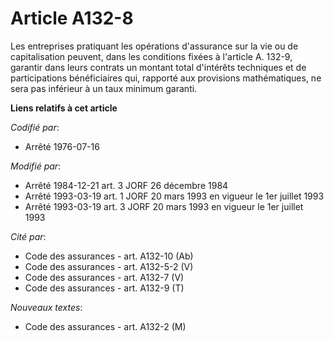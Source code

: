 # Article A132-8

Les entreprises pratiquant les opérations d'assurance sur la vie ou de capitalisation peuvent, dans les conditions fixées à
l'article A. 132-9, garantir dans leurs contrats un montant total d'intérêts techniques et de participations bénéficiaires
qui, rapporté aux provisions mathématiques, ne sera pas inférieur à un taux minimum garanti.

**Liens relatifs à cet article**

_Codifié par_:

  - Arrêté 1976-07-16

_Modifié par_:

  - Arrêté 1984-12-21 art. 3 JORF 26 décembre 1984
  - Arrêté 1993-03-19 art. 1 JORF 20 mars 1993 en vigueur le 1er juillet 1993
  - Arrêté 1993-03-19 art. 3 JORF 20 mars 1993 en vigueur le 1er juillet 1993

_Cité par_:

  - Code des assurances - art. A132-10 (Ab)
  - Code des assurances - art. A132-5-2 (V)
  - Code des assurances - art. A132-7 (V)
  - Code des assurances - art. A132-9 (T)

_Nouveaux textes_:

  - Code des assurances - art. A132-2 (M)
